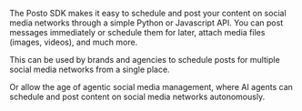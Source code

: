 The Posto SDK makes it easy to schedule and post your content on social media networks through a simple Python or Javascript API. You can post messages immediately or schedule them for later, attach media files (images, videos), and much more.

This can be used by brands and agencies to schedule posts for multiple social media networks from a single place.

Or allow the age of agentic social media management, where AI agents can schedule and post content on social media networks autonomously.